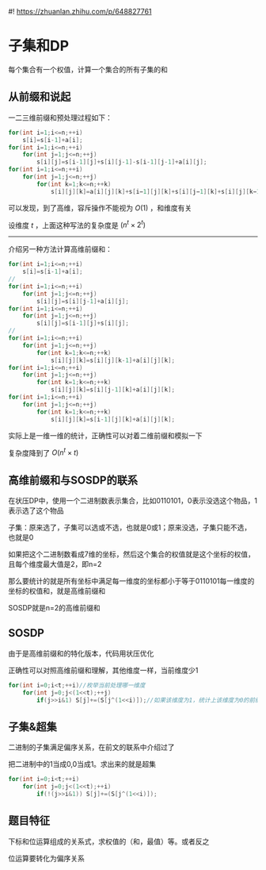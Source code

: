 #! https://zhuanlan.zhihu.com/p/648827761
# 子集和DP
每个集合有一个权值，计算一个集合的所有子集的和
## 从前缀和说起
一二三维前缀和预处理过程如下：
```cpp
for(int i=1;i<=n;++i)
    s[i]=s[i-1]+a[i];
for(int i=1;i<=n;++i)
    for(int j=1;j<=n;++j)
        s[i][j]=s[i-1][j]+s[i][j-1]-s[i-1][j-1]+a[i][j];
for(int i=1;i<=n;++i)
    for(int j=1;j<=n;++j)
        for(int k=1;k<=n;++k)
            s[i][j][k]=a[i][j][k]+s[i−1][j][k]+s[i][j−1][k]+s[i][j][k−1]−s[i−1][j−1][k]−s[i−1][j][k−1]−s[i][j−1][j−1]+s[i−1][j−1][k−1];
```
可以发现，到了高维，容斥操作不能视为 $O(1)$ ，和维度有关

设维度 $t$ ，上面这种写法的复杂度是 $(n^t\times 2^t)$

---
介绍另一种方法计算高维前缀和：
```cpp
for(int i=1;i<=n;++i)
	s[i]=s[i-1]+a[i];
//	
for(int i=1;i<=n;++i)
	for(int j=1;j<=n;++j)
		s[i][j]=s[i][j-1]+a[i][j];
for(int i=1;i<=n;++i)
	for(int j=1;j<=n;++j)
		s[i][j]=s[i-1][j]+s[i][j];
//
for(int i=1;i<=n;++i)
	for(int j=1;j<=n;++j)
        for(int k=1;k<=n;++k)
		    s[i][j][k]=s[i][j][k-1]+a[i][j][k];
for(int i=1;i<=n;++i)
	for(int j=1;j<=n;++j)
        for(int k=1;k<=n;++k)
		    s[i][j][k]=s[i][j-1][k]+a[i][j][k];
for(int i=1;i<=n;++i)
	for(int j=1;j<=n;++j)
        for(int k=1;k<=n;++k)
		    s[i][j][k]=s[i-1][j][k]+a[i][j][k];
```
实际上是一维一维的统计，正确性可以对着二维前缀和模拟一下

复杂度降到了 $O(n^t\times t)$
## 高维前缀和与SOSDP的联系
在状压DP中，使用一个二进制数表示集合，比如0110101，0表示没选这个物品，1表示选了这个物品

子集：原来选了，子集可以选或不选，也就是0或1；原来没选，子集只能不选，也就是0

如果把这个二进制数看成7维的坐标，然后这个集合的权值就是这个坐标的权值，且每个维度最大值是2，即n=2

那么要统计的就是所有坐标中满足每一维度的坐标都小于等于0110101每一维度的坐标的权值和，就是高维前缀和

SOSDP就是n=2的高维前缀和
## SOSDP
由于是高维前缀和的特化版本，代码用状压优化

正确性可以对照高维前缀和理解，其他维度一样，当前维度少1
```cpp
for(int i=0;i<t;++i)//枚举当前处理哪一维度
	for(int j=0;j<(1<<t);++j) 
        if(j>>i&1) S[j]+=(S[j^(1<<i)]);//如果该维度为1，统计上该维度为0的前缀和
```
## 子集&超集
二进制的子集满足偏序关系，在前文的联系中介绍过了

把二进制中的1当成0,0当成1。求出来的就是超集
```cpp
for(int i=0;i<t;++i)
	for(int j=0;j<(1<<t);++i)
        if(!(j>>i&1)) S[j]+=(S[j^(1<<i)]);
```
## 题目特征
下标和位运算组成的关系式，求权值的（和，最值）等。或者反之

位运算要转化为偏序关系